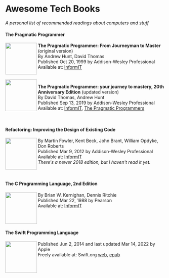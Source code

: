 Awesome Tech Books
==================

_A personal list of recommended readings about computers and stuff_

#### The Pragmatic Programmer

<img src="https://www.informit.com/ShowCover.aspx?isbn=9780321770554&type=f" align="left" width="100">

   **The Pragmatic Programmer: From Journeyman to Master** (original version)  
   By Andrew Hunt, David Thomas  
   Published Oct 20, 1999 by Addison-Wesley Professional  
   Available at: [InformIT](https://www.informit.com/store/pragmatic-programmer-from-journeyman-to-master-9780321770554)
   
   <br clear="left">
   
   <img src="https://www.informit.com/ShowCover.aspx?isbn=9780135957059&type=f" align="left" width="100">
   
   **The Pragmatic Programmer: your journey to mastery, 20th Anniversary Edition** (updated version)  
   By David Thomas, Andrew Hunt  
   Published Sep 13, 2019 by Addison-Wesley Professional  
   Available at: [InformIT](https://www.informit.com/store/pragmatic-programmer-your-journey-to-mastery-20th-anniversary-9780135957059),
   [The Pragmatic Programmers](https://pragprog.com/titles/tpp20/the-pragmatic-programmer-20th-anniversary-edition/)

   <br clear="left">

#### Refactoring: Improving the Design of Existing Code
  
  <img src="https://www.informit.com/ShowCover.aspx?isbn=9780133065275&type=f" align="left" width="100">
  
  By Martin Fowler, Kent Beck, John Brant, William Opdyke, Don Roberts  
  Published Mar 9, 2012 by Addison-Wesley Professional  
  Available at: [InformIT](https://www.informit.com/store/refactoring-improving-the-design-of-existing-code-9780133065275)  
  _There's a newer 2018 edition, but I haven't read it yet._
  
  <br clear="left">
  
#### The C Programming Language, 2nd Edition

  <img src="https://www.informit.com/ShowCover.aspx?isbn=9780131103627&type=f" align="left" width="100">
  
  By Brian W. Kernighan, Dennis Ritchie  
  Published Mar 22, 1988 by Pearson  
  Available at: [InformIT](https://www.informit.com/store/c-programming-language-9780131103627)
  
  <br clear="left">

#### The Swift Programming Language

  <img src="https://is2-ssl.mzstatic.com/image/thumb/Publication126/v4/d8/05/04/d8050467-320d-39e0-a759-a50f0bd92fb7/cover.jpg/268x0w.jpg" align="left" width="100">
  
  Published Jun 2, 2014 and last updated Mar 14, 2022 by Apple  
  Freely available at: Swift.org [web](https://docs.swift.org/swift-book/), [epub](https://docs.swift.org/swift-book/TheSwiftProgrammingLanguageSwift56.epub)
  
  <br clear="left">

